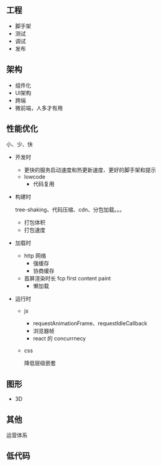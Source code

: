 ## 工程

* 脚手架
* 测试
* 调试
* 发布

## 架构

* 组件化
* UI架构
* 跨端
* 微前端，人多才有用

## 性能优化

小、少、快

* 开发时

  * 更快的服务启动速度和热更新速度、更好的脚手架和提示
  * lowcode
    * 代码复用

* 构建时

  tree-shaking、代码压缩、cdn、分包加载。。。

  * 打包体积
  * 打包速度

* 加载时

  * http 网络
    * 强缓存
    * 协商缓存
  * 首屏渲染时长 fcp first content paint
    * 懒加载

* 运行时

  * js

    * requestAnimationFrame、requestIdleCallback
    * 浏览器帧
    * react 的 concurrnecy

  * css

    降低层级嵌套

## 图形

* 3D

## 其他

运营体系

## 低代码
